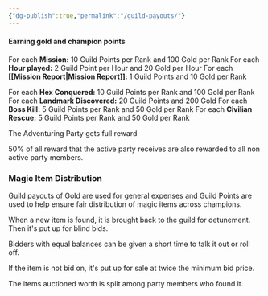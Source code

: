 ```yaml
---
{"dg-publish":true,"permalink":"/guild-payouts/"}
---
```


#### Earning gold and champion points

For each **Mission:** 10 Guild Points per Rank and 100 Gold per Rank
For each **Hour played:** 2 Guild Point per Hour and 20 Gold per Hour
For each **[[Mission Report\|Mission Report]]:** 1 Guild Points and 10 Gold per Rank

For each **Hex Conquered:** 10 Guild Points per Rank and 100 Gold per Rank
For each **Landmark Discovered:** 20 Guild Points and 200  Gold
For each **Boss Kill:** 5 Guild Points per Rank and 50 Gold per Rank
For each **Civilian Rescue:** 5 Guild Points per Rank and 50 Gold per Rank

The Adventuring Party gets full reward

50% of all reward that the active party receives are also rewarded to all non active party members.

### Magic Item Distribution
Guild payouts of Gold are used for general expenses and Guild Points are used to help ensure fair distribution of magic items across champions.

When a new item is found, it is brought back to the guild for detunement. Then it's put up for blind bids.

Bidders with equal balances can be given a short time to talk it out or roll off.

If the item is not bid on, it's put up for sale at twice the minimum bid price.

The items auctioned worth is split among party members who found it.